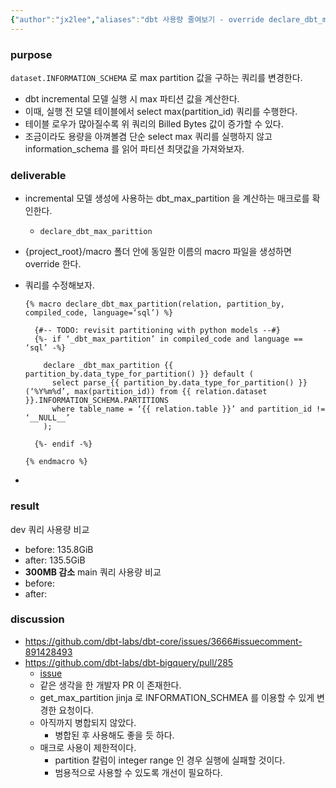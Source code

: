```yaml
---
{"author":"jx2lee","aliases":"dbt 사용량 줄여보기 - override declare_dbt_max_partition 매크로","created":"2023-06-20 14:05","last-updated":"2023-08-08 21:01","tags":["dbt","macro"],"dg-publish":true,"dg-home-link":false,"dg-show-local-graph":true,"dg-show-backlinks":true,"dg-show-toc":false,"dg-show-inline-title":false,"dg-show-file-tree":false,"dg-enable-search":true,"dg-link-preview":true,"dg-show-tags":true,"dg-pass-frontmatter":"ture","permalink":"/data/dbt//declare-dbt-max-partition-marco/","dgPassFrontmatter":"ture","dgShowBacklinks":true,"dgShowLocalGraph":true,"dgEnableSearch":true,"dgLinkPreview":true,"dgShowTags":true}
---
```




### purpose


`dataset.INFORMATION_SCHEMA` 로 max partition 값을 구하는 쿼리를 변경한다.

- dbt incremental 모델 실행 시 max 파티션 값을 계산한다.
- 이때, 실행 전 모델 테이블에서 select max(partition_id) 쿼리를 수행한다.
- 테이블 로우가 많아질수록 위 쿼리의 Billed Bytes 값이 증가할 수 있다.
- 조금이라도 용량을 아껴볼겸 단순 select max 쿼리를 실행하지 않고 information_schema 를 읽어 파티션 최댓값을 가져와보자.


### deliverable


- incremental 모델 생성에 사용하는 dbt_max_partition 을 계산하는 매크로를 확인한다.
	- `declare_dbt_max_parittion`
- {project_root}/macro 폴더 안에 동일한 이름의 macro 파일을 생성하면 override 한다.
- 쿼리를 수정해보자.

	```jinja2
	{% macro declare_dbt_max_partition(relation, partition_by, compiled_code, language=‘sql’) %}
	
	  {#-- TODO: revisit partitioning with python models --#}
	  {%- if ‘_dbt_max_partition’ in compiled_code and language == ‘sql’ -%}
	
	    declare _dbt_max_partition {{ partition_by.data_type_for_partition() }} default (
	      select parse_{{ partition_by.data_type_for_partition() }}(‘%Y%m%d’, max(partition_id)) from {{ relation.dataset }}.INFORMATION_SCHEMA.PARTITIONS
	      where table_name = ‘{{ relation.table }}’ and partition_id != ‘__NULL__’
	    );
	
	  {%- endif -%}
	
	{% endmacro %}
	```
- 

### result

dev 쿼리 사용량 비교
- before: 135.8GiB
- after: 135.5GiB
- **300MB 감소**
main 쿼리 사용량 비교
- before: 
- after: 


### discussion


- https://github.com/dbt-labs/dbt-core/issues/3666#issuecomment-891428493
- https://github.com/dbt-labs/dbt-bigquery/pull/285
  - [issue](https://github.com/dbt-labs/dbt-bigquery/issues/286)
  - 같은 생각을 한 개발자 PR 이 존재한다.
  - get_max_partition jinja 로 INFORMATION_SCHMEA 를 이용할 수 있게 변경한 요청이다.
  - 아직까지 병합되지 않았다.
    - 병합된 후 사용해도 좋을 듯 하다.
  - 매크로 사용이 제한적이다.
      - partition 칼럼이 integer range 인 경우 실행에 실패할 것이다.
      - 범용적으로 사용할 수 있도록 개선이 필요하다.

